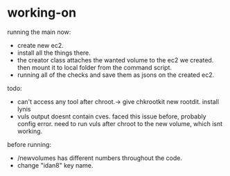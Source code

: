 # working-on
running the main now:
- create new ec2.
- install all the things there.
- the creator class attaches the wanted volume to the ec2 we created. then mount it to local folder from the command script.
- running all of the checks and save them as jsons on the created ec2.

todo:
- can't access any tool after chroot.-> give chkrootkit new rootdit. install lynis 
- vuls output doesnt contain cves. faced this issue before, probably config error. need to run vuls after chroot to the new volume, which isnt working.

before running:
-  /newvolumes has different numbers throughout the code.
-  change "idan8" key name. 
